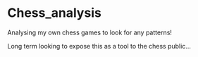 # Chess_analysis

Analysing my own chess games to look for any patterns!

Long term looking to expose this as a tool to the chess public...
